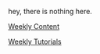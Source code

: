 hey, there is nothing here.


[Weekly Content](https://shambp.github.io/QUT-IT-Study-Guide/IAB201/IAB201_Content)

[Weekly Tutorials](https://shambp.github.io/QUT-IT-Study-Guide/IAB201/IAB201_Tutorials)
